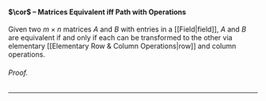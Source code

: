 #### $\cor$ – Matrices Equivalent iff Path with Operations
Given two $m \times n$ matrices $A$ and $B$ with entries in a [[Field|field]], $A$ and $B$ are equivalent if and only if each can be transformed to the other via elementary [[Elementary Row & Column Operations|row]] and column operations.

###### *Proof.* 
***